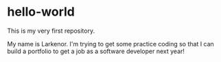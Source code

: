 # hello-world
This is my very first repository.

My name is Larkenor. I'm trying to get some practice coding so that I can build a portfolio to get a job as a software developer next year!
